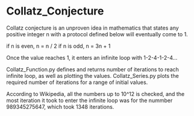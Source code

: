 # Collatz_Conjecture
Collatz  conjecture is an unproven idea in mathematics that states any positive integer n with a protocol defined below will eventually come to 1.

if n is even, n = n / 2
if n is odd, n = 3n + 1

Once the value reaches 1, it enters an infinite loop with 1-2-4-1-2-4...

Collatz_Function.py defines and returns number of iterations to reach infinite loop, as well as plotting the values.
Collatz_Series.py  plots the required number of iterations for a range of initial values.

According to Wikipedia, all the numbers up to 10^12 is checked, and the most iteration it took to enter the infinite loop was for the nummber 989345275647, 
which took 1348 iterations.
